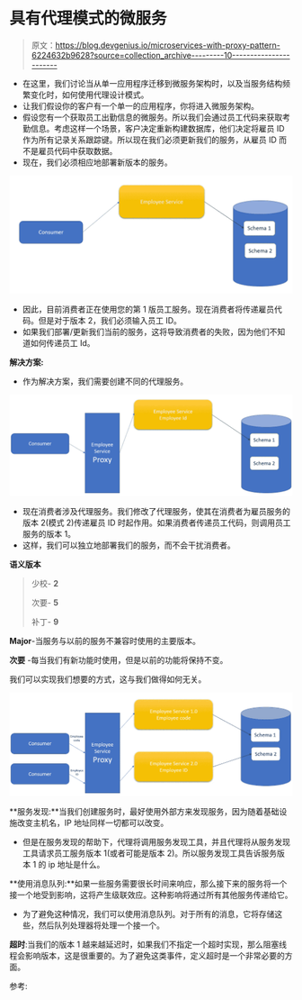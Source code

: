 # 具有代理模式的微服务

> 原文：<https://blog.devgenius.io/microservices-with-proxy-pattern-6224632b9628?source=collection_archive---------10----------------------->

*   在这里，我们讨论当从单一应用程序迁移到微服务架构时，以及当服务结构频繁变化时，如何使用代理设计模式。
*   让我们假设你的客户有一个单一的应用程序，你将进入微服务架构。
*   假设您有一个获取员工出勤信息的微服务。所以我们会通过员工代码来获取考勤信息。考虑这样一个场景，客户决定重新构建数据库，他们决定将雇员 ID 作为所有记录关系跟踪键。所以现在我们必须更新我们的服务，从雇员 ID 而不是雇员代码中获取数据。
*   现在，我们必须相应地部署新版本的服务。

![](img/8abf9741f2ed7c33363531332d0f8f1b.png)

*   因此，目前消费者正在使用您的第 1 版员工服务。现在消费者将传递雇员代码。但是对于版本 2，我们必须输入员工 ID。
*   如果我们部署/更新我们当前的服务，这将导致消费者的失败，因为他们不知道如何传递员工 Id。

**解决方案:**

*   作为解决方案，我们需要创建不同的代理服务。

![](img/cfbc7843b1cbaf3d2213d961c9ef64d4.png)

*   现在消费者涉及代理服务。我们修改了代理服务，使其在消费者为雇员服务的版本 2(模式 2)传递雇员 ID 时起作用。如果消费者传递员工代码，则调用员工服务的版本 1。
*   这样，我们可以独立地部署我们的服务，而不会干扰消费者。

**语义版本**

> 少校- **2**
> 
> 次要- **5**
> 
> 补丁- **9**

**Major**-当服务与以前的服务不兼容时使用的主要版本。

**次要** -每当我们有新功能时使用，但是以前的功能将保持不变。

我们可以实现我们想要的方式，这与我们做得如何无关。

![](img/24db5d308d37b85b636eb661a0a1a499.png)

**服务发现:**当我们创建服务时，最好使用外部方来发现服务，因为随着基础设施改变主机名，IP 地址同样一切都可以改变。

*   但是在服务发现的帮助下，代理将调用服务发现工具，并且代理将从服务发现工具请求员工服务版本 1(或者可能是版本 2)。所以服务发现工具告诉服务版本 1 的 ip 地址是什么。

**使用消息队列:**如果一些服务需要很长时间来响应，那么接下来的服务将一个接一个地受到影响，这将产生级联效应。这种影响将通过所有其他服务传递给它。

*   为了避免这种情况，我们可以使用消息队列。对于所有的消息，它将存储这些，然后队列处理器将处理一个接一个。

**超时**:当我们的版本 1 越来越延迟时，如果我们不指定一个超时实现，那么阻塞线程会影响版本，这是很重要的。为了避免这类事件，定义超时是一个非常必要的方面。

参考: